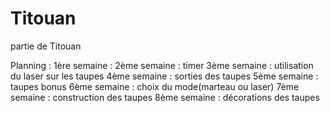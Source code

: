 # Titouan
partie de Titouan

Planning :
1ère semaine :
2ème semaine : timer
3ème semaine : utilisation du laser sur les taupes
4ème semaine : sorties des taupes
5ème semaine : taupes bonus
6ème semaine : choix du mode(marteau ou laser)
7ème semaine : construction des taupes
8ème semaine : décorations des taupes
